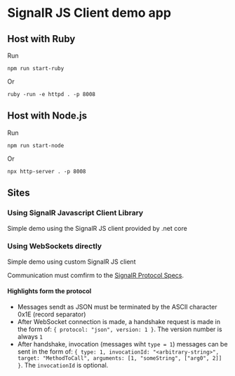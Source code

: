# SignalR JS Client demo app

## Host with Ruby
Run
``` shell
npm run start-ruby
```
Or
``` shell
ruby -run -e httpd . -p 8008
```

## Host with Node.js
Run
``` shell
npm run start-node
```
Or
``` shell
npx http-server . -p 8008
```

## Sites

### Using SignalR Javascript Client Library

Simple demo using the SignalR JS client provided by .net core

### Using WebSockets directly

Simple demo using custom SignalR JS client

Communication must comfirm to the [SignalR Protocol Specs](https://github.com/aspnet/SignalR/tree/master/specs).

#### Highlights form the protocol
- Messages sendt as JSON must be terminated by the ASCII character 0x1E (record separator)
- After WebSocket connection is made, a handshake request is made in the form of: `{ protocol: "json", version: 1 }`. The version number is always `1`
- After handshake, invocation (messages wiht `type = 1`) messages can be sent in the form of: `{ type: 1, invocationId: "<arbitrary-string>", target: "MethodToCall", arguments: [1, "someString", ["arg0", 2]] }`. The `invocationId` is optional.